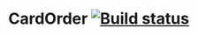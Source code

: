 # CardOrder [![Build status](https://ci.appveyor.com/api/projects/status/555lqjm26fdtteh4/branch/master?svg=true)](https://ci.appveyor.com/project/christinakru/cardorder/branch/master)
